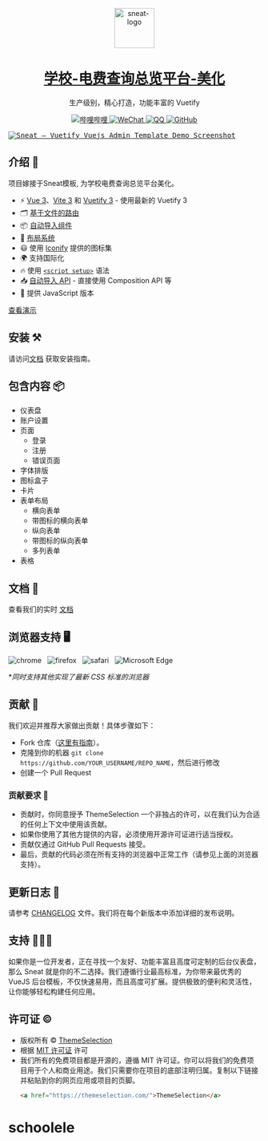 <p align="center"></p>

<p align="center">
   <a href="https://themeselection.com/item/sneat-free-vuetify-vuejs-admin-template/" target="_blank">
      <img src="https://raw.githubusercontent.com/2547364328luotao/2547364328luotao.github.io/refs/heads/main/img/logo%20(1).png" alt="sneat-logo" width="80px" height="auto">
   </a>
</p>

<h1 align="center">
   <a href="https://themeselection.com/item/sneat-free-vuetify-vuejs-admin-templa/" target="_blank" align="center">
 学校-电费查询总览平台-美化
   </a>
</h1>

<p align="center">生产级别，精心打造，功能丰富的 Vuetify</p>

<p align="center">
   <a href="https://space.bilibili.com/525163001">
      <img src="https://img.shields.io/badge/bilibili-%E7%AC%99%E7%AE%AB%E5%A6%82%E6%A2%A6-FF6D9D?logo=bilibili&logoColor=FF6D9D" alt="哔哩哔哩">
   </a>
   <a href="https://u.wechat.com/EPF8WK3pzJRhBUHQa3aqK1k?s=1" target="_blank">
   <img alt="WeChat" src="https://img.shields.io/badge/WeChat-%EE%85%AA-95EC69?logo=wechat">
   </a>
   <a href="https://qm.qq.com/cgi-bin/qm/qr?k=oig6gaE9LsTQdlHEt8D_Spb_yv8U5B4x">
    <img src="https://img.shields.io/badge/QQ-%E9%9B%A8%E4%B8%AD%E4%B8%81%E9%A6%99%EF%BC%8C%E4%B8%80%E4%B8%9D%E5%BF%A7%E4%BC%A4-00B8E6?logo=qq" alt=" QQ">
  </a>
   <a href="https://github.com/imsyy/SPlayer/tree/v3.0.0-beta.1" target="_blank">
      <img alt="GitHub" src="https://img.shields.io/badge/GitHub-luotao-blue?logo=github"> 
   </a>
</p>

<kbd>[![Sneat – Vuetify Vuejs Admin Template Demo Screenshot](https://cdn.themeselection.com/ts-assets/sneat/sneat-vuetify-vuejs-admin-template-free/marketing/sneat-vuetify-vuejs-admin-template-free-github.png)](https://themeselection.com/item/sneat-free-vuetify-vuejs-admin-template/)</kbd>

## 介绍 🚀

项目嫁接于Sneat模板, 为学校电费查询总览平台美化。

- ⚡️ [Vue 3](https://github.com/vuejs/core)、[Vite 3](https://github.com/vitejs/vite) 和 [Vuetify 3](https://next.vuetifyjs.com/en/) - 使用最新的 Vuetify 3
- 🗂 [基于文件的路由](https://github.com/hannoeru/vite-plugin-pages)
- 📦 [自动导入组件](https://github.com/antfu/unplugin-vue-components)
- 📑 [布局系统](https://github.com/JohnCampionJr/vite-plugin-vue-layouts)
- 😃 使用 [Iconify](https://iconify.design/) 提供的图标集
- 🌍 支持国际化
- 🔥 使用 [`<script setup>`](https://vuejs.org/api/sfc-script-setup.html) 语法
- 📥 [自动导入 API](https://github.com/antfu/unplugin-auto-import) - 直接使用 Composition API 等
- 🦾 提供 JavaScript 版本

[查看演示](https://demos.themeselection.com/sneat-vuetify-vuejs-admin-template-free/demo/dashboar)

## 安装 ⚒️

请访问[文档](https://demos.themeselection.com/sneat-vuetify-vuejs-admin-template/documentation/guide/installation.html) 获取安装指南。

## 包含内容 📦

- 仪表盘
- 账户设置
- 页面
  - 登录
  - 注册
  - 错误页面
- 字体排版
- 图标盒子
- 卡片
- 表单布局
  - 横向表单
  - 带图标的横向表单
  - 纵向表单
  - 带图标的纵向表单
  - 多列表单
- 表格


## 文档 📜

查看我们的实时 [文档](https://demos.themeselection.com/sneat-vuetify-vuejs-admin-template/documentation/)

## 浏览器支持 🖥️

![chrome](https://github.com/nuxt/nuxt/assets/47495003/bbb6d7b0-2db6-4af4-abdc-a73de71dd287)
&nbsp;&nbsp;![firefox](https://github.com/nuxt/nuxt/assets/47495003/bca1f2d0-d597-453b-8525-5c94e36bfc33)
&nbsp;&nbsp;![safari](https://github.com/nuxt/nuxt/assets/47495003/8ecbb395-78fb-40fb-bb59-7301bf8a7e5d)
&nbsp;&nbsp;![Microsoft Edge](https://github.com/nuxt/nuxt/assets/47495003/f945821b-0cbd-464d-8103-824d4d5c4e9a)

*_同时支持其他实现了最新 CSS 标准的浏览器_

## 贡献 🦸

我们欢迎并推荐大家做出贡献！具体步骤如下：

* Fork 仓库（[这里有指南](https://docs.github.com/en/get-started/quickstart/fork-a-repo)）。
* 克隆到你的机器 `git clone https://github.com/YOUR_USERNAME/REPO_NAME`，然后进行修改
* 创建一个 Pull Request

### 贡献要求 🧰

* 贡献时，你同意授予 ThemeSelection 一个非独占的许可，以在我们认为合适的任何上下文中使用该贡献。
* 如果你使用了其他方提供的内容，必须使用开源许可证进行适当授权。
* 贡献仅通过 GitHub Pull Requests 接受。
* 最后，贡献的代码必须在所有支持的浏览器中正常工作（请参见上面的浏览器支持）。

## 更新日志 📆

请参考 [CHANGELOG](CHANGELOG.md) 文件。我们将在每个新版本中添加详细的发布说明。

## 支持 🧑🏻‍💻

如果你是一位开发者，正在寻找一个友好、功能丰富且高度可定制的后台仪表盘，那么 Sneat 就是你的不二选择。我们遵循行业最高标准，为你带来最优秀的 VueJS 后台模板，不仅快速易用，而且高度可扩展。提供极致的便利和灵活性，让你能够轻松构建任何应用。

## 许可证 &copy;

- 版权所有 © [ThemeSelection](https://themeselection.com/)
- 根据 [MIT 许可证](LICENSE) 许可
- 我们所有的免费项目都是开源的，遵循 MIT 许可证。你可以将我们的免费项目用于个人和商业用途。我们只需要你在项目的底部注明归属。复制以下链接并粘贴到你的网页应用或项目的页脚。
   ```html
  <a href="https://themeselection.com/">ThemeSelection</a>
  ```
# schoolele
